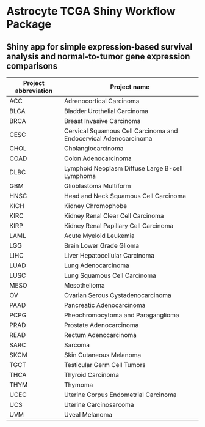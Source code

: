 # Astrocyte TCGA Shiny Workflow Package   

## Shiny app for simple expression-based survival analysis and normal-to-tumor gene expression comparisons

Project abbreviation   |  Project name    
 ------------- | ------------  
ACC            | Adrenocortical Carcinoma
BLCA           | Bladder Urothelial Carcinoma
BRCA           | Breast Invasive Carcinoma
CESC           | Cervical Squamous Cell Carcinoma and Endocervical Adenocarcinoma
CHOL           | Cholangiocarcinoma
COAD		    | Colon Adenocarcinoma
DLBC		    | Lymphoid Neoplasm Diffuse Large B-cell Lymphoma
GBM		    | Glioblastoma Multiform
HNSC		    | Head and Neck Squamous Cell Carcinoma
KICH 		    | Kidney Chromophobe
KIRC	   	    | Kidney Renal Clear Cell Carcinoma
KIRP 		    | Kidney Renal Papillary Cell Carcinoma
LAML		    | Acute Myeloid Leukemia
LGG  		    | Brain Lower Grade Glioma
LIHC	        | Liver Hepatocellular Carcinoma
LUAD  		    | Lung Adenocarcinoma
LUSC           | Lung Squamous Cell Carcinoma
MESO		    | Mesothelioma
OV		        | Ovarian Serous Cystadenocarcinoma
PAAD		    | Pancreatic Adenocarcinoma
PCPG		    | Pheochromocytoma and Paraganglioma
PRAD   		| Prostate Adenocarcinoma
READ		    | Rectum Adenocarcinoma
SARC		    | Sarcoma
SKCM		    | Skin Cutaneous Melanoma
TGCT	 	    | Testicular Germ Cell Tumors
THCA 		    | Thyroid Carcinoma
THYM	 	    | Thymoma
UCEC		    | Uterine Corpus Endometrial Carcinoma
UCS	 	    | Uterine Carcinosarcoma
UVM	 	    |Uveal Melanoma